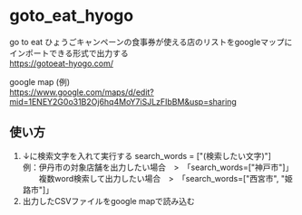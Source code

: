 # goto_eat_hyogo

go to eat ひょうごキャンペーンの食事券が使える店のリストをgoogleマップにインポートできる形式で出力する<br>
https://gotoeat-hyogo.com/

google map (例)<br>
https://www.google.com/maps/d/edit?mid=1ENEY2G0o31B2Oj6hq4MoY7iSJLzFIbBM&usp=sharing

## 使い方
1. ↓に検索文字を入れて実行する
  search_words = ["(検索したい文字)"]<br>
  例：伊丹市の対象店舗を出力したい場合　>　「search_words=["神戸市"]」
    　　複数word検索して出力したい場合　>　「search_words=["西宮市", "姫路市"]」
1. 出力したCSVファイルをgoogle mapで読み込む
